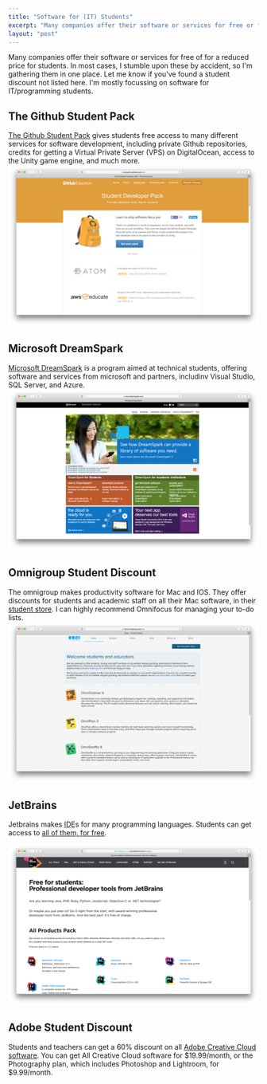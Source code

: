 ```yaml
---
title: "Software for (IT) Students"
excerpt: "Many companies offer their software or services for free or for a reduced price for students."
layout: "post"
---
```


Many companies offer their software or services for free of for a reduced price for students. In most cases, I stumble upon these by accident, so I'm gathering them in one place. Let me know if you've found a student discount not listed here. I'm mostly focussing on software for IT/programming students.

## The Github Student Pack

[The Github Student Pack](https://education.github.com/pack) gives students free access to many different services for software development, including private Github repositories, credits for getting a Virtual Private Server (VPS) on DigitalOcean, access to the Unity game engine, and much more.
![](/images/github-student-pack.png)

## Microsoft DreamSpark

[Microsoft DreamSpark]() is a program aimed at technical students, offering software and services from microsoft and partners, includinv Visual Studio, SQL Server, and Azure.
![](/images/microsoft-dreamspark.png)

## Omnigroup Student Discount

The omnigroup makes productivity software for Mac and IOS. They offer discounts for students and academic staff on all their Mac software, in their [student store](https://store.omnigroup.com/edu). I can highly recommend Omnifocus for managing your to-do lists.
![](/images/omnigroup-students.png)

## JetBrains

Jetbrains makes <abbr title="Integrated Development Envirnoment">IDE</abbr>s for many programming languages. Students can get access to [all of them, for free](https://www.jetbrains.com/student/).

![](/images/jetbrains-students.png)

## Adobe Student Discount

Students and teachers can get a 60% discount on all [Adobe Creative Cloud software](http://www.adobe.com/education/students/how-to-buy-eligibility.edu.html?). You can get All Creative Cloud software for $19.99/month, or the Photography plan, which includes Photoshop and Lightroom, for $9.99/month.